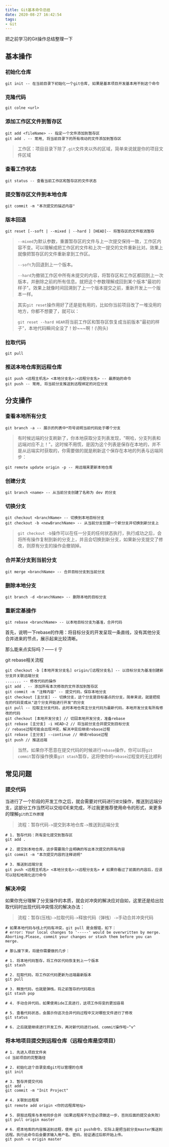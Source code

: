 ```yaml
---
title: Git基本命令总结
date: 2020-08-27 16:42:54
tags:
- Git
---
```


<!--more-->

把之前学习的Git操作总结整理一下

## 基本操作

### 初始化仓库

```shell
git init -- 在当前目录下初始化一个git仓库, 如果是基本项目开发基本用不到这个命令
```

### 克隆代码

```shell
git colne <url>
```

### 添加工作区文件到暂存区

```shell
git add <fileName> -- 指定一个文件添加到暂存区
git add . -- 常用, 将当前目录下的所有改动的文件添加到暂存区
```

>   工作区：项目目录下除了`.git`文件夹以外的区域，简单来说就是你的项目文件区域

### 查看工作状态

```shell
git status -- 查看当前工作区和暂存区的文件状态
```

### 提交暂存区文件到本地仓库

```shell
git commit -m "本次提交的描述内容"
```

### 版本回退

```shell
git reset [--soft | --mixed | --hard ] [HEAD]-- 将暂存区的文件取消暂存
```

>   `--mixed`为默认参数，重置暂存区的文件与上一次提交保持一致，工作区内容不变。可以理解成把工作区的文件和上次一提交的文件重新比对。效果上就像把暂存区的文件重新拿到工作区。
>
>   `--soft`为回退到上一个版本。
>
>   `--hard`为撤销工作区中所有未提交的内容，将暂存区和工作区都回到上一次版本，并删除之前的所有信息。就把这个参数理解成回到某个版本"最初的样子"。效果上就像时间回溯到了上一个版本提交之前，重新开发上一个版本一样。

>   其实`git reset`操作用好了还是挺有用的，比如你当前项目改了一堆没用的地方，你都不想要了，就可以：
>
>   `git reset --hard HEAR`将当前工作区和暂存区恢复成当前版本"最初的样子"，本地代码瞬间全没了！妙~~~啊！(\狗头)

### 拉取代码

```shell
git pull
```

### 推送本地仓库到远程仓库

```shell
git push <远程主机名> <本地分支名>:<远程分支名> -- 最原始的命令
git push -- 常用, 将当前分支推送到远程绑定的对应分支
```

## 分支操作

### 查看本地所有分支

```shell
git branch -a -- 展示的列表中*符号说明当前代码处于哪个分支
```

>   有时候远端的分支刷新了，你本地获取分支列表发现，"啊哈，分支列表和远端对应不上！"。这时候不用慌，是因为这个列表是保存在本地的，并不是从远端实时获取的，你需要做的就是刷新这个保存在本地的列表与远端同步：

```shell
git remote update origin -p -- 用远端来更新本地仓库
```

### 创建分支

```shell
git branch <name> -- 从当前分支创建了名称为 dev 的分支
```

### 切换分支

```shell
git checkout <branchName> -- 切换到本地目标分支
git checkout -b <newBranchName> -- 从当前分支创建一个新分支并切换到新分支上
```

>   `git checkout -b`操作可以在任一分支的任何状态执行，执行成功之后，会将所有操作复制到新的分支上，并且会切换到新分支，如果新分支提交了修改，则原有分支的操作会撤销掉。

### 合并某分支到当前分支

```shell
git merge <branchName> -- 合并目标分支到当前分支
```

### 删除本地分支

```shell
git branch -d <branchName> -- 删除本地的目标分支
```

### 重新定基操作

```shell
git rebase <branchName> -- 以本地目标分支为基准，合并代码
```

首先，说明一下rebase的作用：将目标分支的开发呈现一条直线，没有其他分支合并进来的节点，展示起来比较清晰。

那么能来点实际吗？——彳亍

git rebase相关流程

```shell
git checkout -b [本地开发分支名] origin/[远程分支名] -- 以目标分支为基准创建新分支并关联远端分支
....... -- 修改代码的操作
git add . -- 添加所有本次修改的文件添加到暂存区
git commit -m "注释内容" -- 提交代码，保存本地分支
git checkout [主分支] -- 切换分支，这个分支是目标基点的分支，简单来说，就是把现在的代码变成从"这个分支开始进行开发"的分支
git pull -- 拉取主分支代码，此时本地仓库主分支代码为最新代码，本地开发分支有所有修改的代码
git checkout [本地开发分支] // 切回本地开发分支，准备rebase
git rebase [主分支] -i HEAD~2 // 将当前分支合并提交到目标分支
// rebase过程可能会出现冲突，解决冲突后继续rebase过程
git rebase [主分支] --continue // 继续rebase过程
git push // 推送远端
```

>   当然，如果你不愿意在提交代码的时候进行`rebase`操作，你可以将`git commit`暂存操作换乘`git stash`暂存，这将使你的`rebase`过程变的无比顺利

## 常见问题

### 提交代码

当进行了一个阶段的开发工作之后，就会需要对代码进行`提交`操作，推送到远端分支，这部分工作当然可以交给IDE来完成，不过我更推荐使用命令的形式，来更多的理解`git的工作原理`

>   流程：暂存代码`->`提交到本地仓库`->`推送到远端分支

```shell
# 1. 暂存代码：所有变化提交到暂存区
git add .

# 2. 提交到本地仓库，这步需要简介且明确的写出本次提交的所有内容
git commit -m "本次提交内容的注释说明"

# 3. 推送到远端分支
git push <远程主机名> <本地分支名>:<远程分支名> # 如果你看过了前面的内容后，应该可以轻松地简化这行命令
```

### 解决冲突

如果你充分理解了分支操作的本质，就会对冲突的解决应对自如，这里还是给出拉取代码时出现代码冲突情况的解决办法：

>   流程：暂存(压栈)`->`拉取代码`->`释放代码（弹栈）`->`手动合并冲突代码

```shell
# 如果本地代码与线上代码有冲突，git pull 是会报错，如下：
# error: Your local changes to '-----' would be overwritten by merge. Aborting.Please, commit your changes or stash them before you can merge.

# 那么接下来，将是你需要做的几步：

# 1. 将本地代码暂存，将工作区代码恢复到上一个版本
git stash

# 2. 拉取代码，将工作区代码更新为远端最新版本
git pull

# 3. 释放代码，也就是弹栈，将之前暂存的代码取出
git stash pop

# 4. 手动合并代码，如果使用ide工具进行，这项工作将变的更加容易

# 5. 查看代码状态，会展示你这次合并代码过程中又对哪些文件进行了修改
git status

# 6. 之后就是继续进行开发工作，再对新代码进行add、commit操作啦~^v^
```

### 将本地项目提交到远程仓库（远程仓库是空项目）

```shell
# 1. 先进入项目文件夹
cd 当前项目的完整路径

# 2. 初始化这个目录变成git可以管理的仓库
git init

# 3. 暂存并提交代码
git add .
git commit -m "Init Project"

# 4. 关联到远程库
git remote add origin <你的远程库地址>

# 5. 获取远程库与本地同步合并（如果远程库不为空必须做这一步，否则后面的提交会失败）
git pull origin master

# 6. 把本地库的内容推送到远程，使用 git push命令，实际上是把当前分支master推送到远程。执行此命令后会要求输入用户名、密码，验证通过后即开始上传。
git push -u origin master
```

